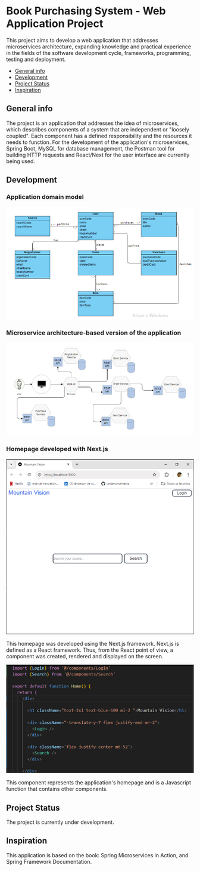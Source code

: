 # Book Purchasing System - Web Application Project
This project aims to develop a web application that addresses microservices architecture, expanding knowledge and practical experience in the fields of the software development cycle, frameworks, programming, testing and deployment.

* [General info](#general-info)
* [Development](#c)
* [Project Status](#project-status)
* [Inspiration](#inspiration)

## General info
The project is an application that addresses the idea of microservices, which describes components of a system that are independent or "loosely coupled". Each component has a defined responsibility and the resources it needs to function. For the development of the application's microservices, Spring Boot, MySQL for database management, the Postman tool for building HTTP requests and React/Next for the user interface are currently being used.

## Development

###  Application domain model

![](domain-model.PNG)

###  Microservice architecture-based version of the application

![](micro-service-arch-app.PNG)

###  Homepage developed with Next.js
![](homepage.PNG)  

This homepage was developed using the Next.js framework. Next.js is defined as a React framework. Thus, from the React point of view, a component was created, rendered and displayed on the screen. 

![](hompage-functionjs.PNG) 

This component represents the application's homepage and is a Javascript function that contains other components.


  
## Project Status
The project is currently under development.

## Inspiration
This application is based on the book: Spring Microservices in Action, and Spring Framework Documentation.

